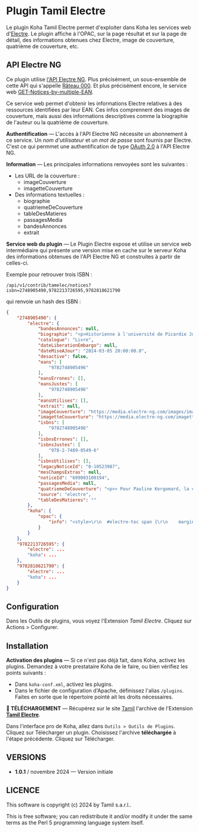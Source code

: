 # Plugin Tamil Electre

Le plugin Koha Tamil Electre permet d'exploiter dans Koha les services web
d'<a href="https://www.electre.com">Electre</a>.  Le plugin affiche à l'OPAC,
sur la page résultat et sur la page de détail, des informations obtenues chez
Electre, image de couverture, quatrième de couverture, etc.

## API Electre NG

Ce plugin utilise [l'API Electre NG](https://docs.electre-ng.com). Plus
précisément, un sous-ensemble de cette API qui s'appelle [Râteau
000](https://docs.electre-ng.com/1.19.0/electre-API-rateau-00-v1.19.0.html#electre-api). 
Et plus précisément encore, le service web
[GET-Notices-by-multiple-EAN](https://docs.electre-ng.com/1.19.0/electre-API-rateau-00-v1.19.0.html#get-notices-by-multiple-ean).

Ce service web permet d'obtenir les informations Electre relatives à des
ressources identifiées par leur EAN. Ces infos comprennent des images de
couverture, mais aussi des informations descriptives comme la
biographie de l'auteur ou la quatrième de couverture.

**Authentification** — L'accès à l'API Electre NG nécessite un abonnement à ce
service. Un _nom d'utilisateur_ et un _mot de passe_ sont fournis par Electre.
C'est ce qui permmet une authentification de type [OAuth
2.0](https://fr.wikipedia.org/wiki/OAuth) à l'API Electre NG.

**Information** — Les principales informations renvoyées sont les suivantes :

- Les URL de la couverture :
  - imageCouverture
  - imagetteCouverture
- Des informations textuelles :
  - biographie
  - quatriemeDeCouverture
  - tableDesMatieres
  - passagesMedia
  - bandesAnnonces
  - extrait

**Service web du plugin** — Le Plugin Electre expose et utilise un service web
intermédiaire qui présente une version mise en cache sur le serveur Koha des
informations obtenues de l'API Electre NG et construites à partir de celles-ci.

Exemple pour retrouver trois ISBN :

```
/api/v1/contrib/tamelec/notices?isbn=2748905490,9782213726595,9782818621790
```

qui renvoie un hash des ISBN :

```json
{
    "2748905490": {
        "electre": {
            "bandesAnnonces": null,
            "biographie": "<p>Historienne à l'université de Picardie Jules Verne (CAREF), Mélanie Fabre travaille sur l'éducation, les femmes et le genre, ainsi que sur la gauche à l'époque contemporaine.</p>",
            "catalogue": "Livre",
            "dateLiberationEmbargo": null,
            "dateMiseAJour": "2024-03-05 20:00:00.0",
            "desactive": false,
            "eans": [
                "9782748905496"
            ],
            "eansErrones": [],
            "eansJustes": [
                "9782748905496"
            ],
            "eansUtilises": [],
            "extrait": null,
            "imageCouverture": "https://media.electre-ng.com/images/image-id/51f2e9420931d76ea199ea097c30a5ec045d825e688938f42ea12fc8a4b78db7.jpg",
            "imagetteCouverture": "https://media.electre-ng.com/imagettes/image-id/51f2e9420931d76ea199ea097c30a5ec045d825e688938f42ea12fc8a4b78db7.jpg",
            "isbns": [
                "9782748905496"
            ],
            "isbnsErrones": [],
            "isbnsJustes": [
                "978-2-7489-0549-6"
            ],
            "isbnsUtilises": [],
            "legacyNoticeId": "0-10523987",
            "mesChampsExtras": null,
            "noticeId": "609003100194",
            "passagesMedia": null,
            "quatriemeDeCouverture": "<p>« Pour Pauline Kergomard, la crise de l'affaire ...",
            "source": "electre",
            "tableDesMatieres": ""
        },
        "koha": {
            "opac": {
                "info": "<style>\r\n  #electre-toc span {\r\n    margin-left: 4px;\r\n    font-size: 80%;\r\n    font-style: italic;\r\n  }\r\n  #electre-infos h1 {\r\n    font-transform: uppercase;\r\n    color: red;\r\n  }\r\n</style>\r\n<div id=\"electre-infos\">\r\n  \r\n    <div id=\"electre-biography\">\r\n      <h1>Biographies</h1>\r\n      <div><p>Historienne à l'université de Picardie Jules Verne (CAREF), Mélanie Fabre travaille sur l'éducation, les femmes et le genre, ainsi que sur la gauche à l'époque contemporaine.</p></div>\r\n    </div>\r\n  \r\n  \r\n    <div id=\"electre-backcover\">\r\n      <h1>Quatrième de couverture</h1>\r\n      <div><p>« Pour Pauline Kergomard, la crise de l'affaire </p></div>\r\n    </div>\r\n  \r\n  \r\n  \r\n</div>\r\n"
            }
        }
    },
    "9782213726595": {
        "electre": ...
        "koha": ...
    },
    "9782818621790": {
        "electre": ...
        "koha": ...
    }
}
```


## Configuration

Dans les Outils de plugins, vous voyez l'Extension *Tamil Electre*. Cliquez sur
Actions > Configurer.

## Installation

**Activation des plugins** — Si ce n'est pas déjà fait, dans Koha, activez les
plugins. Demandez à votre prestataire Koha de le faire, ou bien vérifiez les
points suivants :

- Dans `koha-conf.xml`, activez les plugins.
- Dans le fichier de configuration d'Apache, définissez l'alias `/plugins`.
  Faites en sorte que le répertoire pointé ait les droits nécessaires.

**📁 TÉLÉCHARGEMENT** — Récupérez sur le site [Tamil](https://www.tamil.fr)
l'archive de l'Extension **[Tamil
Electre](https://www.tamil.fr/download/koha-plugin-tamil-electre-1.0.1.kpz)**.

Dans l'interface pro de Koha, allez dans `Outils > Outils de Plugins`. Cliquez
sur Télécharger un plugin. Choisissez l'archive **téléchargée** à l'étape
précédente. Cliquez sur Télécharger.

## VERSIONS

* **1.0.1** / novembre 2024 — Version initiale

## LICENCE

This software is copyright (c) 2024 by Tamil s.a.r.l..

This is free software; you can redistribute it and/or modify it under the same
terms as the Perl 5 programming language system itself.

